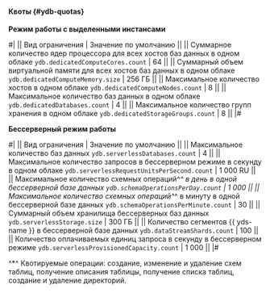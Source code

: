 #### Квоты {#ydb-quotas}

**Режим работы с выделенными инстансами**

#|
|| Вид ограничения | Значение по умолчанию ||
|| Суммарное количество ядер процессора для всех хостов баз данных в одном облаке
`ydb.dedicatedComputeCores.count` | 64 ||
|| Суммарный объем виртуальной памяти для всех хостов баз данных в одном облаке
`ydb.dedicatedComputeMemory.size` | 256 ГБ ||
|| Максимальное количество хостов в одном облаке
`ydb.dedicatedComputeNodes.count` | 8 ||
|| Максимальное количество баз данных в одном облаке
`ydb.dedicatedDatabases.count` | 4 ||
|| Максимальное количество групп хранения в одном облаке
`ydb.dedicatedStorageGroups.count` | 8 ||
|#

**Бессерверный режим работы**

#|
|| Вид ограничения | Значение по умолчанию ||
|| Максимальное количество баз данных
`ydb.serverlessDatabases.count` | 4 ||
|| Максимальное количество запросов в бессерверном режиме в секунду в одном облаке
`ydb.serverlessRequestUnitsPerSecond.count` | 1 000 RU ||
|| Максимальное количество схемных операций^*^ в день в одной бессерверной базе данных
`ydb.schemaOperationsPerDay.count` | 1 000 ||
|| Максимальное количество схемных операций^*^ в минуту в одной бессерверной базе данных
`ydb.schemaOperationsPerMinute.count` | 30 ||
|| Суммарный объем хранилища бессерверных баз данных
`ydb.serverlessStorage.size` | 300 ГБ ||
|| Количество сегментов {{ yds-name }} в бессерверной базе данных
`ydb.dataStreamShards.count` | 100 ||
|| Количество оплачиваемых единиц запроса в секунду в бессерверном режиме
`ydb.serverlessProvisionedCapacity.count` | 1 000 ||
|#

^*^ Квотируемые операции: создание, изменение и удаление схем таблиц, получение описания таблицы, получение списка таблиц, создание и удаление директорий.
